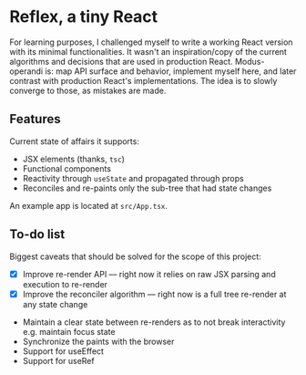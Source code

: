 # Reflex, a tiny React

For learning purposes, I challenged myself to write a working React version with its minimal functionalities. It wasn't an inspiration/copy of the current algorithms and decisions that are used in production React. Modus-operandi is: map API surface and behavior, implement myself here, and later contrast with production React's implementations. The idea is to slowly converge to those, as mistakes are made.

## Features 

Current state of affairs it supports:

- JSX elements (thanks, `tsc`)
- Functional components
- Reactivity through `useState` and propagated through props
- Reconciles and re-paints only the sub-tree that had state changes

An example app is located at `src/App.tsx`.

## To-do list

Biggest caveats that should be solved for the scope of this project:

- [x] Improve re-render API –– right now it relies on raw JSX parsing and execution to re-render
- [x] Improve the reconciler algorithm –– right now is a full tree re-render at any state change
- Maintain a clear state between re-renders as to not break interactivity e.g. maintain focus state
- Synchronize the paints with the browser
- Support for useEffect
- Support for useRef 